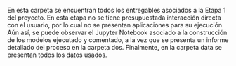 En esta carpeta se encuentran todos los entregables asociados a la Etapa 1 del proyecto. En esta etapa no se tiene presupuestada interacción directa con el usuario, por lo cual no se presentan aplicaciones para su ejecución. Aún así, se puede observar el Jupyter Notebook asociado a la construcción de los modelos ejecutado y comentado, a la vez que se presenta un informe detallado del proceso en la carpeta dos. Finalmente, en la carpeta data se presentan todos los datos usados.
